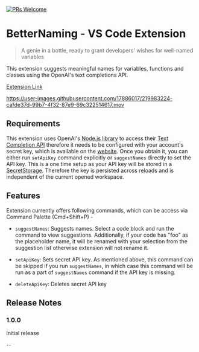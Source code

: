 [![PRs Welcome](https://img.shields.io/badge/PRs-welcome-brightgreen.svg?style=flat-square)](https://makeapullrequest.com)

# BetterNaming - VS Code Extension

> A genie in a bottle, ready to grant developers' wishes for well-named variables

This extension suggests meaningful names for variables, functions and classes
using the OpenAI's text completions API.

[Extension Link](https://marketplace.visualstudio.com/items?itemName=pranit-harekar.BetterNaming)

https://user-images.githubusercontent.com/17886017/219983224-cafde37d-99b7-4f32-87e9-69c322514617.mov

## Requirements

This extension uses OpenAI's [Node.js library](https://github.com/openai/openai-node) to access their [Text Completion API](https://platform.openai.com/docs/guides/completion/text-completion) therefore it needs to be configured with your account's secret key, which is available on the [website](https://beta.openai.com/account/api-keys). Once you obtain it, you can either run `setApiKey`
command explicitly or `suggestNames` directly to set the API key. This is a one time setup as your API key will be stored in a [SecretStorage](https://code.visualstudio.com/api/references/vscode-api#SecretStorage). Therefore the key is persisted across reloads and is independent of the current opened workspace.

## Features

Extension currently offers following commands, which can be access via Command Palette (Cmd+Shift+P) -

- `suggestNames`: Suggests names. Select a code block and run the command to view suggestions. Additionally, if your code has "foo" as the placeholder name, it will be renamed with your selection from the suggestion list otherwise
  extension will not rename it.

- `setApiKey`: Sets secret API key. As mentioned above, this command can be skipped if you run `suggestNames`, in which case this command will be run as a part of `suggestNames` command if the API key is missing.

- `deleteApiKey`: Deletes secret API key

## Release Notes

### 1.0.0

Initial release

--
